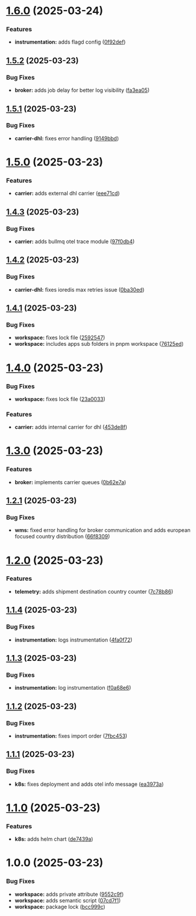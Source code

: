 # [1.6.0](https://github.com/biclighter81/carrier/compare/v1.5.2...v1.6.0) (2025-03-24)


### Features

* **instrumentation:** adds flagd config ([0f92def](https://github.com/biclighter81/carrier/commit/0f92def30c01070ada25bbd13005385f296ae378))

## [1.5.2](https://github.com/biclighter81/carrier/compare/v1.5.1...v1.5.2) (2025-03-23)


### Bug Fixes

* **broker:** adds job delay for better log visibility ([fa3ea05](https://github.com/biclighter81/carrier/commit/fa3ea051c8ff1de6c0225518bf1a9cbc05bf3c1d))

## [1.5.1](https://github.com/biclighter81/carrier/compare/v1.5.0...v1.5.1) (2025-03-23)


### Bug Fixes

* **carrier-dhl:** fixes error handling ([9149bbd](https://github.com/biclighter81/carrier/commit/9149bbd2985bba5e2ab4aff1821d10feb2ffa9b6))

# [1.5.0](https://github.com/biclighter81/carrier/compare/v1.4.3...v1.5.0) (2025-03-23)


### Features

* **carrier:** adds external dhl carrier ([eee71cd](https://github.com/biclighter81/carrier/commit/eee71cdbf7e0844cc9dbd856cb0f419a42ebe912))

## [1.4.3](https://github.com/biclighter81/carrier/compare/v1.4.2...v1.4.3) (2025-03-23)


### Bug Fixes

* **carrier:** adds bullmq otel trace module ([97f0db4](https://github.com/biclighter81/carrier/commit/97f0db46123f7ce97c80baa8e792eeaf6da517c5))

## [1.4.2](https://github.com/biclighter81/carrier/compare/v1.4.1...v1.4.2) (2025-03-23)


### Bug Fixes

* **carrier-dhl:** fixes ioredis max retries issue ([0ba30ed](https://github.com/biclighter81/carrier/commit/0ba30ed89e33843276ec4d98a6d3f9f4a57510bc))

## [1.4.1](https://github.com/biclighter81/carrier/compare/v1.4.0...v1.4.1) (2025-03-23)


### Bug Fixes

* **workspace:** fixes lock file ([2592547](https://github.com/biclighter81/carrier/commit/25925472727b145b3889f55192ce77ecdf7c5aa1))
* **workspace:** includes apps sub folders in pnpm workspace ([76125ed](https://github.com/biclighter81/carrier/commit/76125ed9d27f1df426e11adb9bcd688bb89d39b6))

# [1.4.0](https://github.com/biclighter81/carrier/compare/v1.3.0...v1.4.0) (2025-03-23)


### Bug Fixes

* **workspace:** fixes lock file ([23a0033](https://github.com/biclighter81/carrier/commit/23a0033446e59a3c18eb50a716f70197a8b63bdd))


### Features

* **carrier:** adds internal carrier for dhl ([453de8f](https://github.com/biclighter81/carrier/commit/453de8fc67c00948c14f88c40056ae1ff726b751))

# [1.3.0](https://github.com/biclighter81/carrier/compare/v1.2.1...v1.3.0) (2025-03-23)


### Features

* **broker:** implements carrier queues ([0b62e7a](https://github.com/biclighter81/carrier/commit/0b62e7aa146ddc7cbd0f095c1127639cbd373464))

## [1.2.1](https://github.com/biclighter81/carrier/compare/v1.2.0...v1.2.1) (2025-03-23)


### Bug Fixes

* **wms:** fixed error handling for broker communication and adds european focused country distribution ([66f8309](https://github.com/biclighter81/carrier/commit/66f8309d8e9adbcbc181bea34af7a1b638fcc7a5))

# [1.2.0](https://github.com/biclighter81/carrier/compare/v1.1.4...v1.2.0) (2025-03-23)


### Features

* **telemetry:** adds shipment destination country counter ([7c78b86](https://github.com/biclighter81/carrier/commit/7c78b862fd5ece80e04d27800bf0b36c61de011a))

## [1.1.4](https://github.com/biclighter81/carrier/compare/v1.1.3...v1.1.4) (2025-03-23)


### Bug Fixes

* **instrumentation:** logs instrumentation ([4fa0f72](https://github.com/biclighter81/carrier/commit/4fa0f727bcdf265bbffc5e56408f0f595845d142))

## [1.1.3](https://github.com/biclighter81/carrier/compare/v1.1.2...v1.1.3) (2025-03-23)


### Bug Fixes

* **instrumentation:** log instrumentation ([f0a68e6](https://github.com/biclighter81/carrier/commit/f0a68e6fee7cc279f972814115b0d46aca016d51))

## [1.1.2](https://github.com/biclighter81/carrier/compare/v1.1.1...v1.1.2) (2025-03-23)


### Bug Fixes

* **instrumentation:** fixes import order ([7fbc453](https://github.com/biclighter81/carrier/commit/7fbc45324af02d179f9e563f60d75daf0ceeb7c1))

## [1.1.1](https://github.com/biclighter81/carrier/compare/v1.1.0...v1.1.1) (2025-03-23)


### Bug Fixes

* **k8s:** fixes deployment and adds otel info message ([ea3973a](https://github.com/biclighter81/carrier/commit/ea3973ad3f6eeb2dc575cbf8e2676fab3d94c4e7))

# [1.1.0](https://github.com/biclighter81/carrier/compare/v1.0.0...v1.1.0) (2025-03-23)


### Features

* **k8s:** adds helm chart ([de7439a](https://github.com/biclighter81/carrier/commit/de7439a2d9b1d1a6b67115fbbeb967902df10c6a))

# 1.0.0 (2025-03-23)


### Bug Fixes

* **workspace:** adds private attribute ([9552c9f](https://github.com/biclighter81/carrier/commit/9552c9f4d526e6b149623f4e07ce3cb81d9e82fd))
* **workspace:** adds semantic script ([07cd7f1](https://github.com/biclighter81/carrier/commit/07cd7f174c417ea15483b8a42cc5c5d259a644c3))
* **workspace:** package lock ([bcc999c](https://github.com/biclighter81/carrier/commit/bcc999cd8258cef60f32d759a59cfee067e79048))
